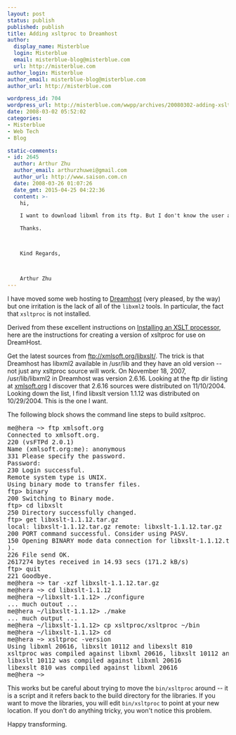 ```yaml
---
layout: post
status: publish
published: publish
title: Adding xsltproc to Dreamhost
author:
  display_name: Misterblue
  login: Misterblue
  email: misterblue-blog@misterblue.com
  url: http://misterblue.com
author_login: Misterblue
author_email: misterblue-blog@misterblue.com
author_url: http://misterblue.com

wordpress_id: 704
wordpress_url: http://misterblue.com/wwpp/archives/20080302-adding-xsltproc-to-dreamhost
date: 2008-03-02 05:52:02
categories:
- Misterblue
- Web Tech
- Blog

static-comments:
- id: 2645
  author: Arthur Zhu
  author_email: arthurzhuwei@gmail.com
  author_url: http://www.saison.com.cn
  date: 2008-03-26 01:07:26
  date_gmt: 2015-04-25 04:22:36
  content: >-
    hi,

    I want to download libxml from its ftp. But I don't know the user and password. Could you tell me? I can't use anonymous.

    Thanks.



    Kind Regards,



    Arthur Zhu
---
```

I have moved some web hosting to <a href="http://dreamhost.com/">Dreamhost</a> (very pleased, by the way) but one irritation is the lack of all of the <code>libxml2</code> tools. In particular, the fact that <code>xsltproc</code> is not installed.

Derived from these excellent instructions on <a href="http://www.sagehill.net/docbookxsl/InstallingAProcessor.html">Installing an XSLT processor</a>, here are the instructions for creating a version of xsltproc for use on DreamHost.
<!--more-->
Get the latest sources from ftp://xmlsoft.org/libxslt/. The trick is that Dreamhost has libxml2 available in /usr/lib and they have an old version -- not just any xsltproc source will work. On November 18, 2007, /usr/lib/libxml2 in Dreamhost was version 2.6.16. Looking at the ftp dir listing at <a href="ftp://xmlsoft.org/libxslt/">xmlsoft.org</a> I discover that 2.6.16 sources were distributed on 11/10/2004. Looking down the list, I find libxslt version 1.1.12 was distributed on 10/29/2004. This is the one I want.

The following block shows the command line steps to build xsltproc.
<pre>
me@hera ~> ftp xmlsoft.org
Connected to xmlsoft.org.
220 (vsFTPd 2.0.1)
Name (xmlsoft.org:me): anonymous
331 Please specify the password.
Password:
230 Login successful.
Remote system type is UNIX.
Using binary mode to transfer files.
ftp> binary
200 Switching to Binary mode.
ftp> cd libxslt
250 Directory successfully changed.
ftp> get libxslt-1.1.12.tar.gz
local: libxslt-1.1.12.tar.gz remote: libxslt-1.1.12.tar.gz
200 PORT command successful. Consider using PASV.
150 Opening BINARY mode data connection for libxslt-1.1.12.tar.gz (2617274 bytes
).
226 File send OK.
2617274 bytes received in 14.93 secs (171.2 kB/s)
ftp> quit
221 Goodbye.
me@hera ~> tar -xzf libxslt-1.1.12.tar.gz
me@hera ~> cd libxslt-1.1.12
me@hera ~/libxslt-1.1.12> ./configure
... much outout ...
me@hera ~/libxslt-1.1.12> ./make
... much output ...
me@hera ~/libxslt-1.1.12> cp xsltproc/xsltproc ~/bin
me@hera ~/libxslt-1.1.12> cd
me@hera ~> xsltproc -version
Using libxml 20616, libxslt 10112 and libexslt 810
xsltproc was compiled against libxml 20616, libxslt 10112 and libexslt 810
libxslt 10112 was compiled against libxml 20616
libexslt 810 was compiled against libxml 20616
me@hera ~>
</pre>
This works but be careful about trying to move the <code>bin/xsltproc</code> around -- it is a script and it refers back to the build directory for the libraries. If you want to move the libraries, you will edit <code>bin/xsltproc</code> to point at your new location. If you don't do anything tricky, you won't notice this problem.

Happy transforming.
